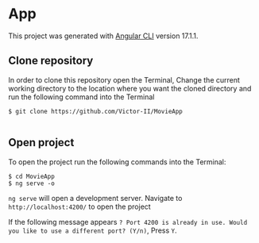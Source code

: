 # App

This project was generated with [Angular CLI](https://github.com/angular/angular-cli) version 17.1.1.

## Clone repository
In order to clone this repository open the Terminal, Change the current working directory to the location where you want the cloned directory and run the following command into the Terminal

```
$ git clone https://github.com/Victor-II/MovieApp
 
```
## Open project
To open the project run the following commands into the Terminal:

```
$ cd MovieApp
$ ng serve -o
```

`ng serve` will open a development server. Navigate to `http://localhost:4200/` to open the project

If the following message appears `? Port 4200 is already in use. Would you like to use a different port? (Y/n)`, Press `Y`.

